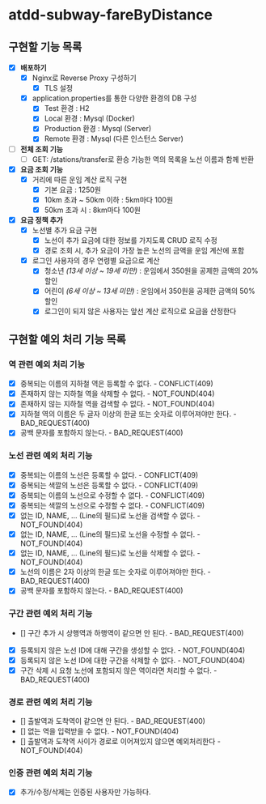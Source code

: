 # atdd-subway-fareByDistance

## 구현할 기능 목록
- [x] **배포하기**
    - [x] Nginx로 Reverse Proxy 구성하기
        - [x] TLS 설정
    - [x] application.properties를 통한 다양한 환경의 DB 구성
        - [x] Test 환경 : H2
        - [x] Local 환경 : Mysql (Docker)
        - [x] Production 환경 : Mysql (Server)
        - [x] Remote 환경 : Mysql (다른 인스턴스 Server)

- [ ] **전체 조회 기능**
    - [ ] GET: /stations/transfer로 환승 가능한 역의 목록을 노선 이름과 함께 반환

- [x] **요금 조회 기능**
    - [x] 거리에 따른 운임 계산 로직 구현
        - [x] 기본 요금 : 1250원
        - [x] 10km 초과 ~ 50km 이하 : 5km마다 100원
        - [x] 50km 초과 시 : 8km마다 100원

- [x] **요금 정책 추가**
    - [x] 노선별 추가 요금 구현
        - [x] 노선이 추가 요금에 대한 정보를 가지도록 CRUD 로직 수정
        - [x] 경로 조회 시, 추가 요금이 가장 높은 노선의 금액을 운임 계산에 포함
    - [x] 로그인 사용자의 경우 연령별 요금으로 계산
        - [x] 청소년 *(13세 이상 ~ 19세 미만)* : 운임에서 350원을 공제한 금액의 20% 할인
        - [x] 어린이 *(6세 이상 ~ 13세 미만)* : 운임에서 350원을 공제한 금액의 50% 할인
        - [x] 로그인이 되지 않은 사용자는 앞선 계산 로직으로 요금을 산정한다
    
## 구현할 예외 처리 기능 목록

### 역 관련 예외 처리 기능
- [x] 중복되는 이름의 지하철 역은 등록할 수 없다. - CONFLICT(409)
- [x] 존재하지 않는 지하철 역을 삭제할 수 없다. - NOT_FOUND(404)
- [x] 존재하지 않는 지하철 역을 검색할 수 없다. - NOT_FOUND(404)
- [x] 지하철 역의 이름은 두 글자 이상의 한글 또는 숫자로 이루어져야만 한다. - BAD_REQUEST(400)
- [x] 공백 문자를 포함하지 않는다. - BAD_REQUEST(400)

### 노선 관련 예외 처리 기능
- [x] 중복되는 이름의 노선은 등록할 수 없다. - CONFLICT(409)
- [x] 중복되는 색깔의 노선은 등록할 수 없다. - CONFLICT(409)
- [x] 중복되는 이름의 노선으로 수정할 수 없다. - CONFLICT(409)
- [x] 중복되는 색깔의 노선으로 수정할 수 없다. - CONFLICT(409)
- [x] 없는 ID, NAME, ... (Line의 필드)로 노선을 검색할 수 없다. - NOT_FOUND(404)
- [x] 없는 ID, NAME, ... (Line의 필드)로 노선을 수정할 수 없다. - NOT_FOUND(404)
- [x] 없는 ID, NAME, ... (Line의 필드)로 노선을 삭제할 수 없다. - NOT_FOUND(404)
- [x] 노선의 이름은 2자 이상의 한글 또는 숫자로 이루어져야만 한다. - BAD_REQUEST(400)
- [x] 공백 문자를 포함하지 않는다. - BAD_REQUEST(400)

### 구간 관련 예외 처리 기능
- [] 구간 추가 시 상행역과 하행역이 같으면 안 된다. - BAD_REQUEST(400)
- [x] 등록되지 않은 노선 ID에 대해 구간을 생성할 수 없다. - NOT_FOUND(404)
- [x] 등록되지 않은 노선 ID에 대한 구간을 삭제할 수 없다. - NOT_FOUND(404)
- [x] 구간 삭제 시 요청 노선에 포함되지 않은 역이라면 처리할 수 없다. - BAD_REQUEST(400)

### 경로 관련 예외 처리 기능
- [] 출발역과 도착역이 같으면 안 된다. - BAD_REQUEST(400)
- [] 없는 역을 입력받을 수 없다. - NOT_FOUND(404)
- [] 출발역과 도착역 사이가 경로로 이어져있지 않으면 예외처리한다 - NOT_FOUND(404)

### 인증 관련 예외 처리 기능
- [x] 추가/수정/삭제는 인증된 사용자만 가능하다.